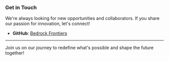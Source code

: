 ### Get in Touch

We're always looking for new opportunities and collaborators. If you share our passion for innovation, let's connect!

- **GitHub**: [Bedrock Frontiers](https://github.com/BedrockFrontiers/)
  
----

Join us on our journey to redefine what's possible and shape the future together!
